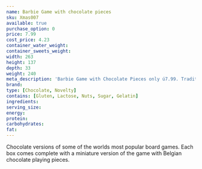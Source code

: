 ```yaml
---
name: Barbie Game with chocolate pieces
sku: Xmas007
available: true
purchase_option: 0
price: 7.99
cost_price: 4.23
container_water_weight: 
container_sweets_weight: 
width: 263
height: 137
depth: 33
weight: 240
meta_description: 'Barbie Game with Chocolate Pieces only ú7.99. Traditional sweets and more at Humbugs Confectionery Store. Specialists in satisfying your sweet tooth!'
brand: 
type: [Chocolate, Novelty]
contains: [Gluten, Lactose, Nuts, Sugar, Gelatin]
ingredients: 
serving_size: 
energy: 
protein: 
carbohydrates: 
fat: 
---
```

Chocolate versions of some of the worlds most popular board games. Each box comes complete with a miniature version of the game with Belgian chocolate playing pieces. 
